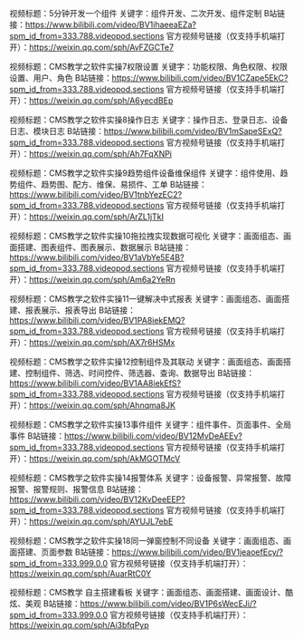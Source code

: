 视频标题：5分钟开发一个组件
关键字：组件开发、二次开发、组件定制
B站链接：https://www.bilibili.com/video/BV1ihaeeaEZa?spm_id_from=333.788.videopod.sections
官方视频号链接（仅支持手机端打开）：https://weixin.qq.com/sph/AvFZGCTe7

视频标题：CMS教学之软件实操7权限设置
关键字：功能权限、角色权限、权限设置、用户、角色
B站链接：https://www.bilibili.com/video/BV1CZape5EkC?spm_id_from=333.788.videopod.sections
官方视频号链接（仅支持手机端打开）：https://weixin.qq.com/sph/A6yecdBEp

视频标题：CMS教学之软件实操8操作日志
关键字：操作日志、登录日志、设备日志、模块日志
B站链接：https://www.bilibili.com/video/BV1mSapeSExQ?spm_id_from=333.788.videopod.sections
官方视频号链接（仅支持手机端打开）：https://weixin.qq.com/sph/Ah7FqXNPi

视频标题：CMS教学之软件实操9趋势组件设备维保组件
关键字：组件使用、趋势组件、趋势图、配方、维保、易损件、工单
B站链接：https://www.bilibili.com/video/BV1tnbYezEC2?spm_id_from=333.788.videopod.sections
官方视频号链接（仅支持手机端打开）：https://weixin.qq.com/sph/ArZL1jTkI

视频标题：CMS教学之软件实操10拖拉拽实现数据可视化
关键字：画面组态、画面搭建、图表组件、图表展示、数据展示
B站链接：https://www.bilibili.com/video/BV1aVbYe5E4B?spm_id_from=333.788.videopod.sections
官方视频号链接（仅支持手机端打开）：https://weixin.qq.com/sph/Am6a2YeRn

视频标题：CMS教学之软件实操11一键解决中式报表
关键字：画面组态、画面搭建、报表展示、报表导出
B站链接：https://www.bilibili.com/video/BV1PA8iekEMQ?spm_id_from=333.788.videopod.sections
官方视频号链接（仅支持手机端打开）：https://weixin.qq.com/sph/AX7r6HSMx

视频标题：CMS教学之软件实操12控制组件及其联动
关键字：画面组态、画面搭建、控制组件、筛选、时间控件、筛选器、查询、数据导出
B站链接：https://www.bilibili.com/video/BV1AA8iekEfS?spm_id_from=333.788.videopod.sections
官方视频号链接（仅支持手机端打开）：https://weixin.qq.com/sph/Ahnqma8JK

视频标题：CMS教学之软件实操13事件组件
关键字：组件事件、页面事件、全局事件
B站链接：https://www.bilibili.com/video/BV12MvDeAEEv?spm_id_from=333.788.videopod.sections
官方视频号链接（仅支持手机端打开）：https://weixin.qq.com/sph/AkMGOTMcV

视频标题：CMS教学之软件实操14报警体系
关键字：设备报警、异常报警、故障报警、报警规则、报警信息
B站链接：https://www.bilibili.com/video/BV12KvDeeEEP?spm_id_from=333.788.videopod.sections
官方视频号链接（仅支持手机端打开）：https://weixin.qq.com/sph/AYUJL7ebE

视频标题：CMS教学之软件实操18同一弹窗控制不同设备
关键字：画面组态、画面搭建、页面参数
B站链接：https://www.bilibili.com/video/BV1jeaoefEcy/?spm_id_from=333.999.0.0
官方视频号链接（仅支持手机端打开）：https://weixin.qq.com/sph/AuarRtC0Y

视频标题：CMS教学 自主搭建看板
关键字：画面组态、画面搭建、画面设计、酷炫、美观
B站链接：https://www.bilibili.com/video/BV1P6sWecEJi/?spm_id_from=333.999.0.0
官方视频号链接（仅支持手机端打开）：https://weixin.qq.com/sph/Ai3bfqPyp